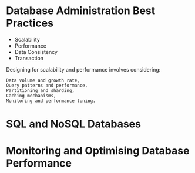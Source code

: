 # Database Administration Best Practices
* Scalability
* Performance
* Data Consistency
* Transaction

 Designing for scalability and performance involves considering:

    Data volume and growth rate, 
    Query patterns and performance, 
    Partitioning and sharding, 
    Caching mechanisms, 
    Monitoring and performance tuning. 
# SQL and NoSQL Databases
# Monitoring and Optimising Database Performance
